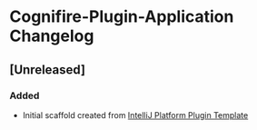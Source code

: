 <!-- Keep a Changelog guide -> https://keepachangelog.com -->

# Cognifire-Plugin-Application Changelog

## [Unreleased]
### Added
- Initial scaffold created from [IntelliJ Platform Plugin Template](https://github.com/JetBrains/intellij-platform-plugin-template)
